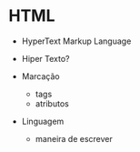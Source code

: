 # HTML
- HyperText Markup Language

- Hiper Texto?
- Marcação
  - tags
  - atributos
- Linguagem 
  - maneira de escrever
